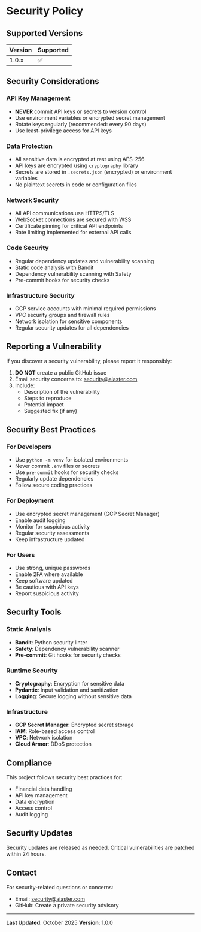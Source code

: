 # Security Policy

## Supported Versions

| Version | Supported          |
| ------- | ------------------ |
| 1.0.x   | :white_check_mark: |

## Security Considerations

### API Key Management
- **NEVER** commit API keys or secrets to version control
- Use environment variables or encrypted secret management
- Rotate keys regularly (recommended: every 90 days)
- Use least-privilege access for API keys

### Data Protection
- All sensitive data is encrypted at rest using AES-256
- API keys are encrypted using `cryptography` library
- Secrets are stored in `.secrets.json` (encrypted) or environment variables
- No plaintext secrets in code or configuration files

### Network Security
- All API communications use HTTPS/TLS
- WebSocket connections are secured with WSS
- Certificate pinning for critical API endpoints
- Rate limiting implemented for external API calls

### Code Security
- Regular dependency updates and vulnerability scanning
- Static code analysis with Bandit
- Dependency vulnerability scanning with Safety
- Pre-commit hooks for security checks

### Infrastructure Security
- GCP service accounts with minimal required permissions
- VPC security groups and firewall rules
- Network isolation for sensitive components
- Regular security updates for all dependencies

## Reporting a Vulnerability

If you discover a security vulnerability, please report it responsibly:

1. **DO NOT** create a public GitHub issue
2. Email security concerns to: [security@aiaster.com](mailto:security@aiaster.com)
3. Include:
   - Description of the vulnerability
   - Steps to reproduce
   - Potential impact
   - Suggested fix (if any)

## Security Best Practices

### For Developers
- Use `python -m venv` for isolated environments
- Never commit `.env` files or secrets
- Use `pre-commit` hooks for security checks
- Regularly update dependencies
- Follow secure coding practices

### For Deployment
- Use encrypted secret management (GCP Secret Manager)
- Enable audit logging
- Monitor for suspicious activity
- Regular security assessments
- Keep infrastructure updated

### For Users
- Use strong, unique passwords
- Enable 2FA where available
- Keep software updated
- Be cautious with API keys
- Report suspicious activity

## Security Tools

### Static Analysis
- **Bandit**: Python security linter
- **Safety**: Dependency vulnerability scanner
- **Pre-commit**: Git hooks for security checks

### Runtime Security
- **Cryptography**: Encryption for sensitive data
- **Pydantic**: Input validation and sanitization
- **Logging**: Secure logging without sensitive data

### Infrastructure
- **GCP Secret Manager**: Encrypted secret storage
- **IAM**: Role-based access control
- **VPC**: Network isolation
- **Cloud Armor**: DDoS protection

## Compliance

This project follows security best practices for:
- Financial data handling
- API key management
- Data encryption
- Access control
- Audit logging

## Security Updates

Security updates are released as needed. Critical vulnerabilities are patched within 24 hours.

## Contact

For security-related questions or concerns:
- Email: [security@aiaster.com](mailto:security@aiaster.com)
- GitHub: Create a private security advisory

---

**Last Updated**: October 2025
**Version**: 1.0.0

